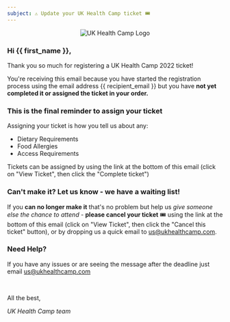 ```yaml
---
subject: ⚠️ Update your UK Health Camp ticket 🎟️
---
```


<div style="text-align: center;"><img src="https://ukhealthcamp.com/branding/logos/ukhealthcamp-colour-small.png" title="UK Health Camp Logo"></div>

### Hi {{ first_name }},

Thank you so much for registering a UK Health Camp 2022 ticket!

You're receiving this email because you have started the registration process using the email address {{ recipient_email }} but you have **not yet completed it or assigned the ticket in your order.**

###  This is the final reminder to assign your ticket

Assigning your ticket is how you tell us about any:

- Dietary Requirements
- Food Allergies
- Access Requirements

Tickets can be assigned by using the link at the bottom of this email (click on "View Ticket", then click the "Complete ticket")

### Can't make it? Let us know - we have a waiting list!

If you **can no longer make it** that's no problem but help us _give someone else the chance to attend_ - **please cancel your ticket** 🎟️ using the link at the bottom of this email (click on "View Ticket", then click the "Cancel this ticket" button), or by dropping us a quick email to <us@ukhealthcamp.com>.

### Need Help?
If you have any issues or are seeing the message after the deadline just email us@ukhealthcamp.com

<br>

All the best,

_UK Health Camp team_
